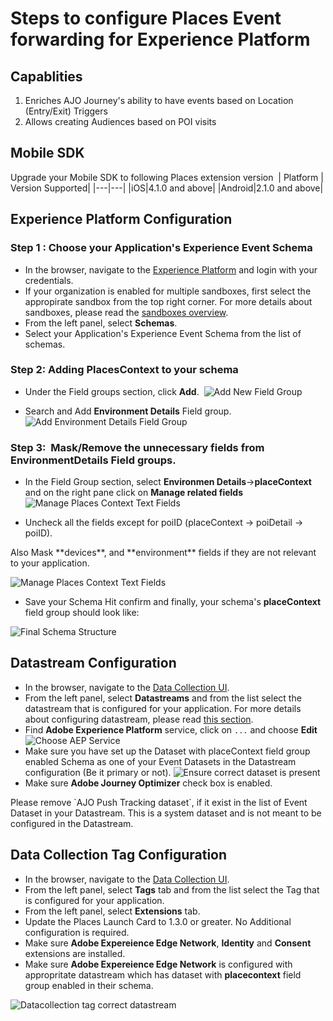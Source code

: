 # Steps to configure Places Event forwarding for Experience Platform

## Capablities

1. Enriches AJO Journey's ability to have events based on Location (Entry/Exit) Triggers
2. Allows creating Audiences based on POI visits

## Mobile SDK

Upgrade your Mobile SDK to following Places extension version 
| Platform | Version Supported|
|---|---|
|iOS|4.1.0 and above|
|Android|2.1.0 and above|


## Experience Platform Configuration

### Step 1 : Choose your Application's Experience Event Schema

* In the browser, navigate to the [Experience Platform](https://experience.adobe.com/#/platform/) and login with your credentials.
* If your organization is enabled for multiple sandboxes, first select the appropirate sandbox from the top right corner. For more details about sandboxes, please read the [sandboxes overview](https://experienceleague.adobe.com/docs/experience-platform/sandbox/home.html).
* From the left panel, select **Schemas**.
* Select your Application's Experience Event Schema from the list of schemas.

### Step 2: Adding PlacesContext to your schema

* Under the Field groups section, click **Add**. 
![Add New Field Group](./assets/index/add_new_field_group.png)

* Search and Add **Environment Details** Field group.
![Add Environment Details Field Group](./assets/index/add_environment_details_fieldgroup.png)

### Step 3:  Mask/Remove the unnecessary fields from EnvironmentDetails Field groups.

* In the Field Group section, select **Environmen Details**->**placeContext** and on the right pane click on **Manage related fields** 
![Manage Places Context Text Fields](./assets/index/manage_places_context_fields.png)

* Uncheck all the fields except for poiID (placeContext -> poiDetail -> poiID). 

<InlineAlert variant="info" slots="text"/>
Also Mask **devices**, and **environment** fields if they are not relevant to your application.

![Manage Places Context Text Fields](./assets/index/mask_everything_except_poiId.png)

* Save your Schema
Hit confirm and finally, your schema's **placeContext** field group should look like:

![Final Schema Structure](./assets/index/final_schema_structure.png)

## Datastream Configuration

* In the browser, navigate to the [Data Collection UI](https://experience.adobe.com/#/data-collection).
* From the left panel, select **Datastreams** and from the list select the datastream that is configured for your application. For more details about configuring datastream, please read [this section](../getting-started/configure-datastreams.md).
* Find **Adobe Experience Platform** service, click on `...` and choose **Edit**
![Choose AEP Service](./assets/index/datastream_choose_aep_services.png)
* Make sure you have set up the Dataset with placeContext field group enabled Schema as one of your Event Datasets in the Datastream configuration (Be it primary or not).
![Ensure correct dataset is present](./assets/index/datastream_ensure_correct_dataset.png)
* Make sure **Adobe Journey Optimizer** check box is enabled.

<InlineAlert variant="warning" slots="text"/>
Please remove `AJO Push Tracking dataset`, if it exist in the list of Event Dataset in your Datastream. This is a system dataset and is not meant to be configured in the Datastream.


## Data Collection Tag Configuration

* In the browser, navigate to the [Data Collection UI](https://experience.adobe.com/#/data-collection).
* From the left panel, select **Tags** tab and from the list select the Tag that is configured for your application.
* From the left panel, select **Extensions** tab.
* Update the Places Launch Card to 1.3.0 or greater. No Additional configuration is required.
* Make sure **Adobe Expereience Edge Network**, **Identity** and **Consent** extensions are installed. 
* Make sure **Adobe Expereience Edge Network** is configured with appropritate datastream which has dataset with **placecontext** field group enabled in their schema.

![Datacollection tag correct datastream](./assets/index/datacollection_tag_correct_datastream.png)